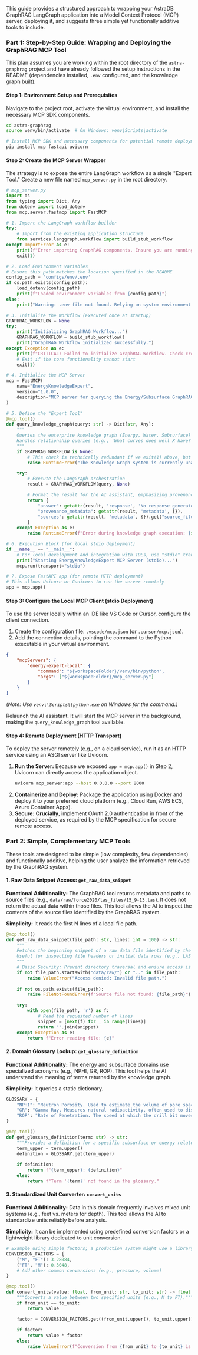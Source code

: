 This guide provides a structured approach to wrapping your AstraDB GraphRAG LangGraph application into a Model Context Protocol (MCP) server, deploying it, and suggests three simple yet functionally additive tools to include.

### Part 1: Step-by-Step Guide: Wrapping and Deploying the GraphRAG MCP Tool

This plan assumes you are working within the root directory of the `astra-graphrag` project and have already followed the setup instructions in the README (dependencies installed, `.env` configured, and the knowledge graph built).

#### Step 1: Environment Setup and Prerequisites

Navigate to the project root, activate the virtual environment, and install the necessary MCP SDK components.

```bash
cd astra-graphrag
source venv/bin/activate  # On Windows: venv\Scripts\activate

# Install MCP SDK and necessary components for potential remote deployment
pip install mcp fastapi uvicorn
```

#### Step 2: Create the MCP Server Wrapper

The strategy is to expose the entire LangGraph workflow as a single "Expert Tool." Create a new file named `mcp_server.py` in the root directory.

```python
# mcp_server.py
import os
from typing import Dict, Any
from dotenv import load_dotenv
from mcp.server.fastmcp import FastMCP

# 1. Import the LangGraph workflow builder
try:
    # Import from the existing application structure
    from services.langgraph.workflow import build_stub_workflow
except ImportError as e:
    print(f"Error importing GraphRAG components. Ensure you are running from the project root. Error: {e}")
    exit(1)

# 2. Load Environment Variables
# Ensure this path matches the location specified in the README
config_path = 'configs/env/.env'
if os.path.exists(config_path):
    load_dotenv(config_path)
    print(f"Loaded environment variables from {config_path}")
else:
    print("Warning: .env file not found. Relying on system environment variables.")

# 3. Initialize the Workflow (Executed once at startup)
GRAPHRAG_WORKFLOW = None
try:
    print("Initializing GraphRAG Workflow...")
    GRAPHRAG_WORKFLOW = build_stub_workflow()
    print("GraphRAG Workflow initialized successfully.")
except Exception as e:
    print(f"CRITICAL: Failed to initialize GraphRAG Workflow. Check credentials and connections. Error: {e}")
    # Exit if the core functionality cannot start
    exit(1) 

# 4. Initialize the MCP Server
mcp = FastMCP(
    name="EnergyKnowledgeExpert",
    version="1.0.0",
    description="MCP server for querying the Energy/Subsurface GraphRAG system."
)

# 5. Define the "Expert Tool"
@mcp.tool()
def query_knowledge_graph(query: str) -> Dict[str, Any]:
    """
    Queries the enterprise knowledge graph (Energy, Water, Subsurface) using natural language. 
    Handles relationship queries (e.g., 'What curves does well X have?'), semantic searches, and aggregations.
    """
    if GRAPHRAG_WORKFLOW is None:
        # This check is technically redundant if we exit(1) above, but safe practice.
        raise RuntimeError("The Knowledge Graph system is currently unavailable.")

    try:
        # Execute the LangGraph orchestration
        result = GRAPHRAG_WORKFLOW(query, None)

        # Format the result for the AI assistant, emphasizing provenance
        return {
            "answer": getattr(result, 'response', 'No response generated.'),
            "provenance_metadata": getattr(result, 'metadata', {}),
            "sources": getattr(result, 'metadata', {}).get("source_files", [])
        }
    except Exception as e:
        raise RuntimeError(f"Error during knowledge graph execution: {str(e)}")

# 6. Execution Block (for local stdio deployment)
if __name__ == "__main__":
    # For local development and integration with IDEs, use "stdio" transport
    print("Starting EnergyKnowledgeExpert MCP Server (stdio)...")
    mcp.run(transport="stdio")

# 7. Expose FastAPI app (for remote HTTP deployment)
# This allows Uvicorn or Gunicorn to run the server remotely
app = mcp.app()
```

#### Step 3: Configure the Local MCP Client (stdio Deployment)

To use the server locally within an IDE like VS Code or Cursor, configure the client connection.

1.  Create the configuration file: `.vscode/mcp.json` (or `.cursor/mcp.json`).
2.  Add the connection details, pointing the command to the Python executable in your virtual environment.

<!-- end list -->

```json
{
    "mcpServers": {
        "energy-expert-local": {
            "command": "${workspaceFolder}/venv/bin/python",
            "args": ["${workspaceFolder}/mcp_server.py"]
        }
    }
}
```

*(Note: Use `venv\\Scripts\\python.exe` on Windows for the command.)*

Relaunch the AI assistant. It will start the MCP server in the background, making the `query_knowledge_graph` tool available.

#### Step 4: Remote Deployment (HTTP Transport)

To deploy the server remotely (e.g., on a cloud service), run it as an HTTP service using an ASGI server like Uvicorn.

1.  **Run the Server:** Because we exposed `app = mcp.app()` in Step 2, Uvicorn can directly access the application object.
    ```bash
    uvicorn mcp_server:app --host 0.0.0.0 --port 8000
    ```
2.  **Containerize and Deploy:** Package the application using Docker and deploy it to your preferred cloud platform (e.g., Cloud Run, AWS ECS, Azure Container Apps).
3.  **Secure:** **Crucially**, implement OAuth 2.0 authentication in front of the deployed service, as required by the MCP specification for secure remote access.

### Part 2: Simple, Complementary MCP Tools

These tools are designed to be simple (low complexity, few dependencies) and functionally additive, helping the user analyze the information retrieved by the GraphRAG system.

#### 1\. Raw Data Snippet Access: `get_raw_data_snippet`

**Functional Additionality:** The GraphRAG tool returns metadata and paths to source files (e.g., `data/raw/force2020/las_files/15_9-13.las`). It does not return the actual data within those files. This tool allows the AI to inspect the contents of the source files identified by the GraphRAG system.

**Simplicity:** It reads the first N lines of a local file path.

```python
@mcp.tool()
def get_raw_data_snippet(file_path: str, lines: int = 100) -> str:
    """
    Fetches the beginning snippet of a raw data file identified by the knowledge graph. 
    Useful for inspecting file headers or initial data rows (e.g., LAS files).
    """
    # Basic Security: Prevent directory traversal and ensure access is limited to the data directory
    if not file_path.startswith("data/raw/") or ".." in file_path:
        raise ValueError("Access denied: Invalid file path.")
        
    if not os.path.exists(file_path):
        raise FileNotFoundError(f"Source file not found: {file_path}")

    try:
        with open(file_path, 'r') as f:
            # Read the requested number of lines
            snippet = [next(f) for _ in range(lines)]
            return "".join(snippet)
    except Exception as e:
        return f"Error reading file: {e}"
```

#### 2\. Domain Glossary Lookup: `get_glossary_definition`

**Functional Additionality:** The energy and subsurface domains use specialized acronyms (e.g., NPHI, GR, ROP). This tool helps the AI understand the meaning of terms returned by the knowledge graph.

**Simplicity:** It queries a static dictionary.

```python
GLOSSARY = {
    "NPHI": "Neutron Porosity. Used to estimate the volume of pore space in a rock formation.",
    "GR": "Gamma Ray. Measures natural radioactivity, often used to distinguish shale from sand.",
    "ROP": "Rate of Penetration. The speed at which the drill bit moves through the rock.",
}

@mcp.tool()
def get_glossary_definition(term: str) -> str:
    """Provides a definition for a specific subsurface or energy related term or acronym."""
    term_upper = term.upper()
    definition = GLOSSARY.get(term_upper)
    
    if definition:
        return f"{term_upper}: {definition}"
    else:
        return f"Term '{term}' not found in the glossary."
```

#### 3\. Standardized Unit Converter: `convert_units`

**Functional Additionality:** Data in this domain frequently involves mixed unit systems (e.g., feet vs. meters for depth). This tool allows the AI to standardize units reliably before analysis.

**Simplicity:** It can be implemented using predefined conversion factors or a lightweight library dedicated to unit conversion.

```python
# Example using simple factors; a production system might use a library like 'pint'
CONVERSION_FACTORS = {
    ("M", "FT"): 3.28084,
    ("FT", "M"): 0.3048,
    # Add other common conversions (e.g., pressure, volume)
}

@mcp.tool()
def convert_units(value: float, from_unit: str, to_unit: str) -> float:
    """Converts a value between two specified units (e.g., M to FT)."""
    if from_unit == to_unit:
        return value

    factor = CONVERSION_FACTORS.get((from_unit.upper(), to_unit.upper()))
    
    if factor:
        return value * factor
    else:
        raise ValueError(f"Conversion from {from_unit} to {to_unit} is not supported.")
```